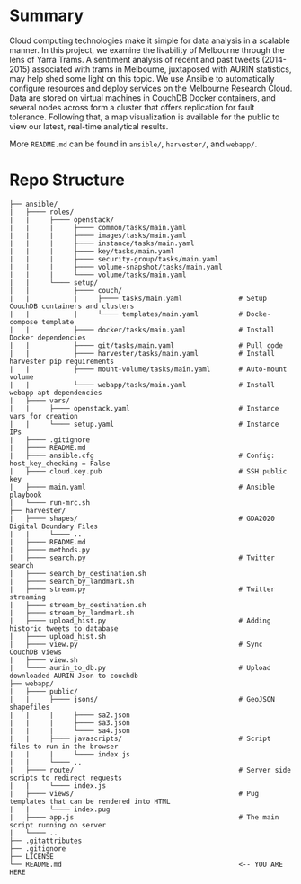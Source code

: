 # Summary

Cloud computing technologies make it simple for data analysis in a scalable manner. In this project, we examine the livability of Melbourne through the lens of Yarra Trams. A sentiment analysis of recent and past tweets (2014-2015) associated with trams in Melbourne, juxtaposed with AURIN statistics, may help shed some light on this topic. We use Ansible to automatically configure resources and deploy services on the Melbourne Research Cloud. Data are stored on virtual machines in CouchDB Docker containers, and several nodes across form a cluster that offers replication for fault tolerance. Following that, a map visualization is available for the public to view our latest, real-time analytical results.

More `README.md` can be found in `ansible/`, `harvester/`, and `webapp/`.

# Repo Structure

```
├── ansible/
|   ├──── roles/
|   |     ├──── openstack/
|   |     |     ├──── common/tasks/main.yaml
|   |     |     ├──── images/tasks/main.yaml
|   |     |     ├──── instance/tasks/main.yaml
|   |     |     ├──── key/tasks/main.yaml
|   |     |     ├──── security-group/tasks/main.yaml
|   |     |     ├──── volume-snapshot/tasks/main.yaml
|   |     |     └──── volume/tasks/main.yaml
|   |     └──── setup/
|   |           ├──── couch/
|   |           |     ├──── tasks/main.yaml              # Setup CouchDB containers and clusters
|   |           |     └──── templates/main.yaml          # Docke-compose template
|   |           ├──── docker/tasks/main.yaml             # Install Docker dependencies
|   |           ├──── git/tasks/main.yaml                # Pull code
|   |           ├──── harvester/tasks/main.yaml          # Install harvester pip requirements
|   |           ├──── mount-volume/tasks/main.yaml       # Auto-mount volume
|   |           └──── webapp/tasks/main.yaml             # Install webapp apt dependencies
|   ├──── vars/
|   |     ├──── openstack.yaml                           # Instance vars for creation
|   |     └──── setup.yaml                               # Instance IPs
|   ├──── .gitignore
|   ├──── README.md
|   ├──── ansible.cfg                                    # Config: host_key_checking = False
|   ├──── cloud.key.pub                                  # SSH public key
|   ├──── main.yaml                                      # Ansible playbook
|   └──── run-mrc.sh
├── harvester/
|   ├──── shapes/                                        # GDA2020 Digital Boundary Files
|   |     └──── ..
|   ├──── README.md
|   ├──── methods.py
|   ├──── search.py                                      # Twitter search
|   ├──── search_by_destination.sh
|   ├──── search_by_landmark.sh
|   ├──── stream.py                                      # Twitter streaming
|   ├──── stream_by_destination.sh
|   ├──── stream_by_landmark.sh
|   ├──── upload_hist.py                                 # Adding historic tweets to database
|   ├──── upload_hist.sh
|   ├──── view.py                                        # Sync CouchDB views
|   ├──── view.sh
|   └──── aurin_to_db.py                                 # Upload downloaded AURIN Json to couchdb
├── webapp/
|   ├──── public/
|   |     ├──── jsons/                                   # GeoJSON shapefiles
|   |     |     ├──── sa2.json
|   |     |     ├──── sa3.json
|   |     |     └──── sa4.json
|   |     ├──── javascripts/                             # Script files to run in the browser
|   |     |     └──── index.js
|   |     └──── ..
|   ├──── route/                                         # Server side scripts to redirect requests
|   |     └──── index.js
|   ├──── views/                                         # Pug templates that can be rendered into HTML
|   |     └──── index.pug
|   ├──── app.js                                         # The main script running on server
|   └──── ..
├── .gitattributes
├── .gitignore
├── LICENSE
└── README.md                                            <-- YOU ARE HERE
```
